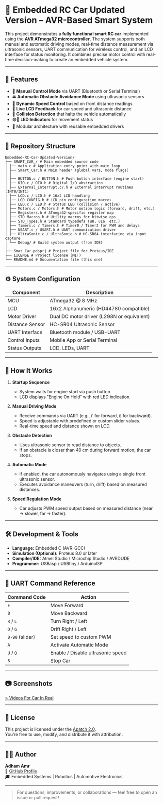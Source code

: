 # 🚗 Embedded RC Car Updated Version – AVR-Based Smart System

This project demonstrates a **fully functional smart RC car** implemented using the **AVR ATmega32 microcontroller**. The system supports both manual and automatic driving modes, real-time distance measurement via ultrasonic sensors, UART communication for wireless control, and an LCD interface for status monitoring. It combines precise motor control with real-time decision-making to create an embedded vehicle system.

---

## 🎯 Features

- 🔄 **Manual Control Mode** via UART (Bluetooth or Serial Terminal)
- 🚘 **Automatic Obstacle Avoidance Mode** using ultrasonic sensors
- 📏 **Dynamic Speed Control** based on front distance readings
- 💬 **Live LCD Feedback** for car speed and ultrasonic distance
- 🚨 **Collision Detection** that halts the vehicle automatically
- 🟢🔴 **LED Indicators** for movement status
- 🧠 Modular architecture with reusable embedded drivers

---

## 📁 Repository Structure

```
Embedded-RC-Car-Updated-Version/
├── SMART_CAR_/ # Main embedded source code
│ ├── main.c # Application entry point with main loop
│ ├── Smart_Car.h # Main header (global vars, mode flags)
│ │
│ ├── BUTTON.c / BUTTON.h # Push button interface (engine start)
│ ├── DIO.c / DIO.h # Digital I/O abstraction
│ ├── External_Interrupt.c/.h # External interrupt routines (INT0/INT1)
│ ├── LCD.c / LCD.h # 16x2 LCD handling
│ ├── LCD_CONFIG.h # LCD pin configuration macros
│ ├── LED.c / LED.h # Status LED (collision / active)
│ ├── Motors.c / Motors.h # Motor motion logic (forward, drift, etc.)
│ ├── Registers.h # ATmega32-specific register map
│ ├── STD_Macros.h # Utility macros for bitwise ops
│ ├── STD_Types.h # Standard typedefs (u8, u16, etc.)
│ ├── Timers.c / Timers.h # Timer0 / Timer2 for PWM and delays
│ ├── USART.c / USART.h # UART communication driver
│ ├── UltraSonic.c / UltraSonic.h # HC-SR04 interfacing via input capture
│ └── Debug/ # Build system output (from IDE)
│
├── Smat_Car.pdsprj # Project file for Proteus/IDE
├── LICENSE # Project license (MIT)
└── README.md # Documentation file (this one)
```

---

## ⚙️ System Configuration

| Component         | Description                                     |
|------------------|-------------------------------------------------|
| MCU              | ATmega32 @ 8 MHz                                |
| LCD              | 16x2 Alphanumeric (HD44780 compatible)          |
| Motor Driver     | Dual DC motor driver (L298N or equivalent)      |
| Distance Sensor  | HC-SR04 Ultrasonic Sensor                       |
| UART Interface   | Bluetooth module / USB-UART                     |
| Control Inputs   | Mobile App or Serial Terminal                   |
| Status Outputs   | LCD, LEDs, UART                                 |

---

## 🚀 How It Works

1. **Startup Sequence**
   - System waits for engine start via push button.
   - LCD displays "Engine On Hold" with red LED indication.

2. **Manual Driving Mode**
   - Receive commands via UART (e.g., `F` for forward, `B` for backward).
   - Speed is adjustable with predefined or custom slider values.
   - Real-time speed and distance shown on LCD.

3. **Obstacle Detection**
   - Uses ultrasonic sensor to read distance to objects.
   - If an obstacle is closer than 40 cm during forward motion, the car stops.

4. **Automatic Mode**
   - If enabled, the car autonomously navigates using a single front ultrasonic sensor.
   - Executes avoidance maneuvers (turn, drift) based on measured distances.

5. **Speed Regulation Mode**
   - Car adjusts PWM speed output based on measured distance (near → slower, far → faster).

---

## 🛠️ Development & Tools

- **Language:** Embedded C (AVR-GCC)
- **Simulation (Optional):** Proteus 8.0 or later
- **Compiler/IDE:** Atmel Studio / Microchip Studio / AVRDUDE
- **Programmer:** USBasp / USBtiny / ArduinoISP

---

## 📡 UART Command Reference

| Command Code         | Action                            |
|----------------------|-----------------------------------|
| `F`                  | Move Forward                      |
| `B`                  | Move Backward                     |
| `R` / `L`            | Turn Right / Left                 |
| `D` / `G`            | Drift Right / Left                |
| `0-90` (slider)      | Set speed to custom PWM           |
| `A`                  | Activate Automatic Mode           |
| `U` / `Q`            | Enable / Disable ultrasonic speed |
| `S`                  | Stop Car                          |

---

## 📷 Screenshots

[> Videos For Car In Real](https://drive.google.com/drive/folders/13eISjtNETk8Ca6FLa6vn31HT-yrpULg9?usp=sharing)

---

## 📄 License

This project is licensed under the [Apatch 2.0](LICENSE).  
You're free to use, modify, and distribute it with attribution.

---

## 👨‍💻 Author

**Adham Amr**  
🔗 [GitHub Profile](https://github.com/Adham-amr-1)  
🎓 Embedded Systems | Robotics | Automotive Electronics

---

> For questions, improvements, or collaborations — feel free to open an issue or pull request!



